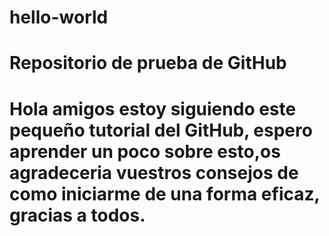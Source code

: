 # hello-world
# Repositorio de prueba de GitHub
# Hola amigos estoy siguiendo este pequeño tutorial del GitHub, espero aprender un poco sobre esto,os agradeceria vuestros consejos de como iniciarme de una forma eficaz,  gracias a todos.
